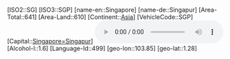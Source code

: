 ﻿---
location: [1.28,103.85]
type: Country
tags:
- geo/Country

SpocWebEntityId: 27014
isDeleted: false
confidential: public

---
[ISO2::SG]
[ISO3::SGP]
[name-en::Singapore]
[name-de::Singapur]
[Area-Total::641]
[Area-Land::610]
[Continent::[Asia](geo/Continent/Asia.md)]
[VehicleCode::SGP]
[Capital::[Singapore=Singapur](geo/Continent/Asia/Singapore/Singapore=Singapur.md)]
![Anthem-Singapore](xLarge/National-Anthem/Anthem-Singapore.mp3)
[Alcohol-l::1.6]
[Language-Id::499]
[geo-lon::103.85]
[geo-lat::1.28]

